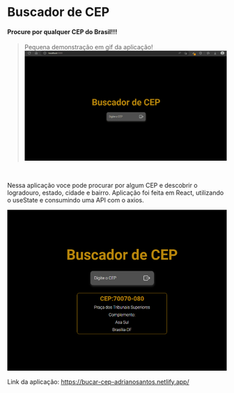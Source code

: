 # Buscador de CEP

#### Procure por qualquer CEP do Brasil!!!

> Pequena demonstração em gif da aplicação!
> <img src="./src/assets/cep.gif" alt="gif da aplicação">

<br>

<p>Nessa aplicação voce pode procurar por algum CEP e descobrir o logradouro, estado, cidade e bairro. Aplicação foi feita em React, utilizando o useState e consumindo uma API com o axios.</p>

  <img src="./src/assets/cep.png" alt="printscreen da aplicação">

Link da aplicação: https://bucar-cep-adrianosantos.netlify.app/
